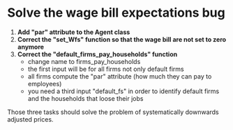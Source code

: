 # Solve the wage bill expectations bug

1. **Add "par" attribute to the Agent class**
2. **Correct the "set_Wfs" function so that the wage bill are not set to zero anymore**
3. **Correct the "default_firms_pay_households" function**
    + change name to firms_pay_households
    + the first input will be for all firms not only default firms
    + all firms compute the "par" attribute (how much they can pay to employees)
    + you need a third input "default_fs" in order to identify default firms and 
    the households that loose their jobs
    
Those three tasks should solve the problem of systematically downwards adjusted prices.